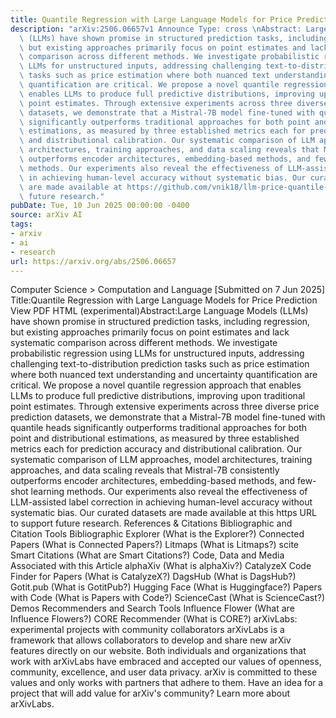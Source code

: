 ```yaml
---
title: Quantile Regression with Large Language Models for Price Prediction
description: "arXiv:2506.06657v1 Announce Type: cross \nAbstract: Large Language Models\
  \ (LLMs) have shown promise in structured prediction tasks, including regression,\
  \ but existing approaches primarily focus on point estimates and lack systematic\
  \ comparison across different methods. We investigate probabilistic regression using\
  \ LLMs for unstructured inputs, addressing challenging text-to-distribution prediction\
  \ tasks such as price estimation where both nuanced text understanding and uncertainty\
  \ quantification are critical. We propose a novel quantile regression approach that\
  \ enables LLMs to produce full predictive distributions, improving upon traditional\
  \ point estimates. Through extensive experiments across three diverse price prediction\
  \ datasets, we demonstrate that a Mistral-7B model fine-tuned with quantile heads\
  \ significantly outperforms traditional approaches for both point and distributional\
  \ estimations, as measured by three established metrics each for prediction accuracy\
  \ and distributional calibration. Our systematic comparison of LLM approaches, model\
  \ architectures, training approaches, and data scaling reveals that Mistral-7B consistently\
  \ outperforms encoder architectures, embedding-based methods, and few-shot learning\
  \ methods. Our experiments also reveal the effectiveness of LLM-assisted label correction\
  \ in achieving human-level accuracy without systematic bias. Our curated datasets\
  \ are made available at https://github.com/vnik18/llm-price-quantile-reg/ to support\
  \ future research."
pubDate: Tue, 10 Jun 2025 00:00:00 -0400
source: arXiv AI
tags:
- arxiv
- ai
- research
url: https://arxiv.org/abs/2506.06657
---
```


Computer Science > Computation and Language
[Submitted on 7 Jun 2025]
Title:Quantile Regression with Large Language Models for Price Prediction
View PDF HTML (experimental)Abstract:Large Language Models (LLMs) have shown promise in structured prediction tasks, including regression, but existing approaches primarily focus on point estimates and lack systematic comparison across different methods. We investigate probabilistic regression using LLMs for unstructured inputs, addressing challenging text-to-distribution prediction tasks such as price estimation where both nuanced text understanding and uncertainty quantification are critical. We propose a novel quantile regression approach that enables LLMs to produce full predictive distributions, improving upon traditional point estimates. Through extensive experiments across three diverse price prediction datasets, we demonstrate that a Mistral-7B model fine-tuned with quantile heads significantly outperforms traditional approaches for both point and distributional estimations, as measured by three established metrics each for prediction accuracy and distributional calibration. Our systematic comparison of LLM approaches, model architectures, training approaches, and data scaling reveals that Mistral-7B consistently outperforms encoder architectures, embedding-based methods, and few-shot learning methods. Our experiments also reveal the effectiveness of LLM-assisted label correction in achieving human-level accuracy without systematic bias. Our curated datasets are made available at this https URL to support future research.
References & Citations
Bibliographic and Citation Tools
Bibliographic Explorer (What is the Explorer?)
Connected Papers (What is Connected Papers?)
Litmaps (What is Litmaps?)
scite Smart Citations (What are Smart Citations?)
Code, Data and Media Associated with this Article
alphaXiv (What is alphaXiv?)
CatalyzeX Code Finder for Papers (What is CatalyzeX?)
DagsHub (What is DagsHub?)
Gotit.pub (What is GotitPub?)
Hugging Face (What is Huggingface?)
Papers with Code (What is Papers with Code?)
ScienceCast (What is ScienceCast?)
Demos
Recommenders and Search Tools
Influence Flower (What are Influence Flowers?)
CORE Recommender (What is CORE?)
arXivLabs: experimental projects with community collaborators
arXivLabs is a framework that allows collaborators to develop and share new arXiv features directly on our website.
Both individuals and organizations that work with arXivLabs have embraced and accepted our values of openness, community, excellence, and user data privacy. arXiv is committed to these values and only works with partners that adhere to them.
Have an idea for a project that will add value for arXiv's community? Learn more about arXivLabs.